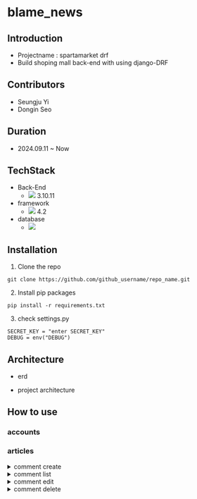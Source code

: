 # blame_news

## Introduction
- Projectname : spartamarket drf
- Build shoping mall back-end with using django-DRF
 
## Contributors
- Seungju Yi
- Dongin Seo

## Duration
- 2024.09.11 ~ Now

## TechStack
- Back-End
  - <img src="https://img.shields.io/badge/python-3776AB?style=for-the-badge&logo=python&logoColor=white"> 3.10.11
- framework
  - <img src="https://img.shields.io/badge/django-092E20?style=for-the-badge&logo=django&logoColor=white"> 4.2
- database
  - <img src="https://img.shields.io/badge/sqlite-003B57?style=for-the-badge&logo=sqlite&logoColor=white">


## Installation
1. Clone the repo
```
git clone https://github.com/github_username/repo_name.git
```
2. Install pip packages
```
pip install -r requirements.txt
```
3. check settings.py
```
SECRET_KEY = "enter SECRET_KEY"
DEBUG = env("DEBUG")
```

## Architecture
- erd


- project architecture



## How to use

### accounts
  
### articles
<details>
    <summary>comment create</summary>
    <div markdown="1">

   - endpoint : api/v1/articles/&#60;int:pk>/comment/
   - method : POST
   - input in header
     - Required: No need
   - input in body
     - Required: content

   </div>
  </details>
<details>
    <summary>comment list</summary>
    <div markdown="1">

   - endpoint : api/v1/articles/&#60;int:pk>/comment/
   - method : GET
   - input in header
     - Required: access_token
   - input in body
     - Required: No need

   </div>
  </details>

  <details>
    <summary>comment edit</summary>
    <div markdown="1">

   - endpoint : api/v1/articles/comment/&#60;int:comment_pk>/
   - method : PUT
   - input in header
     - Required: access_token
   - input in body
     - Required: changed content

   </div>
  </details>
    <details>
    <summary>comment delete</summary>
    <div markdown="1">

   - endpoint : api/v1/articles/comment/&#60;int:comment_pk>/
   - method : DELETE
   - input in header
     - Required: access_token
   - input in body
     - Required: No need

   </div>
  </details>